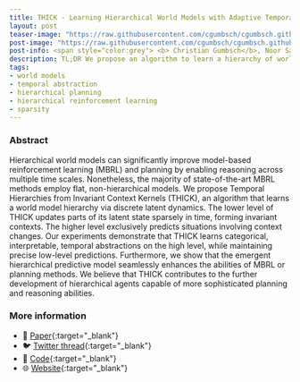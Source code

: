 ```yaml
---
title: THICK - Learning Hierarchical World Models with Adaptive Temporal Abstractions
layout: post
teaser-image: "https://raw.githubusercontent.com/cgumbsch/cgumbsch.github.io/master/assets/images/thick.gif"
post-image: "https://raw.githubusercontent.com/cgumbsch/cgumbsch.github.io/master/assets/images/thick.gif"
post-info: <span style="color:grey"> <b> Christian Gumbsch</b>, Noor Sajid, Georg Martius & Martin V. Butz  </span> <br>  <span style="color:grey"> <i> ICLR</i> 2024 </span>  <span style="color:red">(spotlight, 5%)</span> <br> <a href="https://openreview.net/pdf?id=TjCDNssXKU" target="_blank" class="has-text-blue">Paper</i></a>, <a href="https://github.com/CognitiveModeling/THICK" target="_blank" class="has-text-blue">Code</i></a>, <a href="https://x.com/i/status/1786305609102410058" target="_blank" class="has-text-blue">Twitter</i></a>, <a href="https://sites.google.com/view/thick-world-models" target="_blank" class="has-text-blue">Website</i></a>   
description: TL;DR We propose an algorithm to learn a hierarchy of world models from sparse latent state changes for explainable, long-horizon planning.
tags:
- world models
- temporal abstraction
- hierarchical planning
- hierarchical reinforcement learning
- sparsity
---
```


### Abstract

Hierarchical world models can significantly improve model-based reinforcement learning (MBRL) and planning by enabling reasoning across multiple time scales. Nonetheless, the majority of state-of-the-art MBRL methods employ flat, non-hierarchical models. We propose Temporal Hierarchies from Invariant Context Kernels (THICK), an algorithm that learns a world model hierarchy via discrete latent dynamics. The lower level of THICK updates parts of its latent state sparsely in time, forming invariant contexts. The higher level exclusively predicts situations involving context changes. Our experiments demonstrate that THICK learns categorical, interpretable, temporal abstractions on the high level, while maintaining precise low-level predictions. Furthermore, we show that the emergent hierarchical predictive model seamlessly enhances the abilities of MBRL or planning methods. We believe that THICK contributes to the further development of hierarchical agents capable of more sophisticated planning and reasoning abilities.
### More information
- :scroll: [Paper](https://openreview.net/pdf?id=TjCDNssXKU){:target="_blank"}
- :bird: [Twitter thread](https://x.com/i/status/1786305609102410058){:target="_blank"}
- :snake: [Code](https://github.com/CognitiveModeling/THICK){:target="_blank"}
- :globe_with_meridians: [Website](https://sites.google.com/view/thick-world-models){:target="_blank"}
